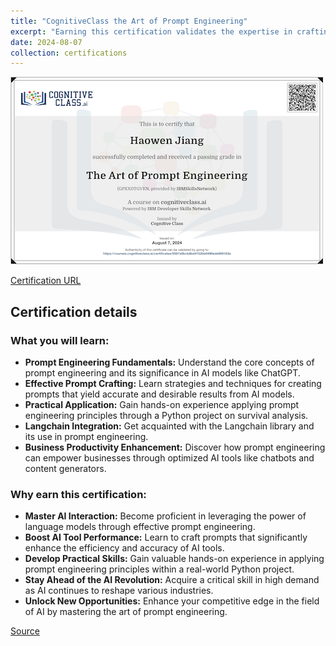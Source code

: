 ```yaml
---
title: "CognitiveClass the Art of Prompt Engineering"
excerpt: "Earning this certification validates the expertise in crafting effective prompts, leveraging AI models and the Python Langchain library for practical applications.<br/><img src='/images/cognitive-class-the-art-of-prompt-engineering.png'>"
date: 2024-08-07
collection: certifications
---
```


![](/images/cognitive-class-the-art-of-prompt-engineering.png)

[Certification URL](https://courses.cognitiveclass.ai/certificates/0597a0bcb8bd4152bb0490ede959163a)

## Certification details

### What you will learn:

-   **Prompt Engineering Fundamentals:** Understand the core concepts of prompt engineering and its significance in AI models like ChatGPT.
-   **Effective Prompt Crafting:** Learn strategies and techniques for creating prompts that yield accurate and desirable results from AI models.
-   **Practical Application:** Gain hands-on experience applying prompt engineering principles through a Python project on survival analysis.
-   **Langchain Integration:** Get acquainted with the Langchain library and its use in prompt engineering.
-   **Business Productivity Enhancement:** Discover how prompt engineering can empower businesses through optimized AI tools like chatbots and content generators.

### Why earn this certification:

-   **Master AI Interaction:** Become proficient in leveraging the power of language models through effective prompt engineering.
-   **Boost AI Tool Performance:** Learn to craft prompts that significantly enhance the efficiency and accuracy of AI tools.
-   **Develop Practical Skills:** Gain valuable hands-on experience in applying prompt engineering principles within a real-world Python project.
-   **Stay Ahead of the AI Revolution:** Acquire a critical skill in high demand as AI continues to reshape various industries.
-   **Unlock New Opportunities:** Enhance your competitive edge in the field of AI by mastering the art of prompt engineering.

[Source](https://cognitiveclass.ai/courses/the-art-of-prompt-engineering)
